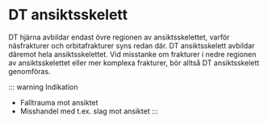 # DT ansiktsskelett

DT hjärna avbildar endast övre regionen av ansiktsskelettet, varför näsfrakturer och orbitafrakturer syns redan där. DT ansiktsskelett avbildar däremot hela ansiktsskelettet. Vid misstanke om frakturer i nedre regionen av ansiktsskelettet eller mer komplexa frakturer, bör alltså DT ansiktsskelett genomföras.

::: warning Indikation
- Falltrauma mot ansiktet
- Misshandel med t.ex. slag mot ansiktet
:::